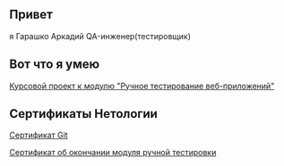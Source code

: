 ## Привет
я Гарашко Аркадий QA-инженер(тестировщик)

## Вот что я умею 

[Курсовой проект к модулю "Ручное тестирование веб-приложений"](https://docs.google.com/spreadsheets/d/1EzXL16H0td4UTkci3D2gllkDg-0yzOS4/edit?usp=sharing&ouid=110984004547381413889&rtpof=true&sd=true)

## Сертификаты Нетологии 
[Сертификат Git](https://drive.google.com/file/d/1dcg24_22-ElQX4PSb0RSi5ad7lqSepSJ/view?usp=sharing)

[Сертификат об окончании модуля ручной тестировки](https://drive.google.com/file/d/12_H9bGk6PuVUAlJYKhJDoDPgHlEoK2d6/view?usp=sharing)




<!--
**Puma474Stone/Puma474Stone** is a ✨ _special_ ✨ repository because its `README.md` (this file) appears on your GitHub profile.

Here are some ideas to get you started:

- 🔭 I’m currently working on ...
- 🌱 I’m currently learning ...
- 👯 I’m looking to collaborate on ...
- 🤔 I’m looking for help with ...
- 💬 Ask me about ...
- 📫 How to reach me: ...
- 😄 Pronouns: ...
- ⚡ Fun fact: ...
-->
